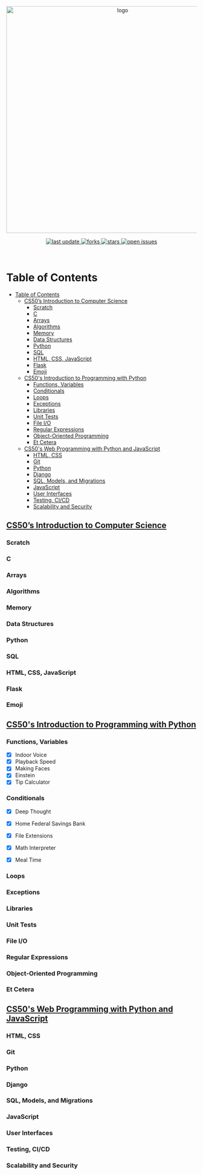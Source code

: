 <div align="center">

  <img src="https://miro.medium.com/max/1050/1*IYCifTCCR2ah-79u94Z3wg.png" alt="logo" width="600" height="auto" />


<!-- Badges -->
<p>
  <a href="">
    <img src="https://img.shields.io/github/last-commit/CagriCatik/CS50" alt="last update" />
  </a>
  <a href="https://github.com/CagriCatik/CS50/network/members">
    <img src="https://img.shields.io/github/forks/CagriCatik/CS50" alt="forks" />
  </a>
  <a href="https://github.com/CagriCatik/CS50/stargazers">
    <img src="https://img.shields.io/github/stars/CagriCatik/CS50" alt="stars" />
  </a>
  <a href="https://github.com/CagriCatik/CS50/issues/">
    <img src="https://img.shields.io/github/issues/CagriCatik/CS50" alt="open issues" />
  </a>
</p>

</div>

<br />

<!-- Table of Contents -->
# Table of Contents

- [Table of Contents](#table-of-contents)
  - [CS50’s Introduction to Computer Science](#cs50s-introduction-to-computer-science)
    - [Scratch](#scratch)
    - [C](#c)
    - [Arrays](#arrays)
    - [Algorithms](#algorithms)
    - [Memory](#memory)
    - [Data Structures](#data-structures)
    - [Python](#python)
    - [SQL](#sql)
    - [HTML, CSS, JavaScript](#html-css-javascript)
    - [Flask](#flask)
    - [Emoji](#emoji)
  - [CS50's Introduction to Programming with Python](#cs50s-introduction-to-programming-with-python)
    - [Functions, Variables](#functions-variables)
    - [Conditionals](#conditionals)
    - [Loops](#loops)
    - [Exceptions](#exceptions)
    - [Libraries](#libraries)
    - [Unit Tests](#unit-tests)
    - [File I/O](#file-io)
    - [Regular Expressions](#regular-expressions)
    - [Object-Oriented Programming](#object-oriented-programming)
    - [Et Cetera](#et-cetera)
  - [CS50's Web Programming with Python and JavaScript](#cs50s-web-programming-with-python-and-javascript)
    - [HTML, CSS](#html-css)
    - [Git](#git)
    - [Python](#python-1)
    - [Django](#django)
    - [SQL, Models, and Migrations](#sql-models-and-migrations)
    - [JavaScript](#javascript)
    - [User Interfaces](#user-interfaces)
    - [Testing, CI/CD](#testing-cicd)
    - [Scalability and Security](#scalability-and-security)

## [CS50’s Introduction to Computer Science](https://cs50.harvard.edu/x/2022/)
### Scratch
### C
### Arrays
### Algorithms
### Memory
### Data Structures
### Python
### SQL
### HTML, CSS, JavaScript
### Flask
### Emoji

## [CS50's Introduction to Programming with Python](https://cs50.harvard.edu/python/2022/)

### Functions, Variables
- [X] Indoor Voice
- [X] Playback Speed
- [X] Making Faces
- [X] Einstein
- [X] Tip Calculator

### Conditionals
- [X] Deep Thought
- [X] Home Federal Savings Bank
- [X] File Extensions
- [X] Math Interpreter
- [X] Meal Time


### Loops
### Exceptions
### Libraries
### Unit Tests
### File I/O
### Regular Expressions
### Object-Oriented Programming
### Et Cetera

## [CS50's Web Programming with Python and JavaScript](https://cs50.harvard.edu/web/2020/)

### HTML, CSS
### Git
### Python
### Django
### SQL, Models, and Migrations
### JavaScript
### User Interfaces
### Testing, CI/CD
### Scalability and Security
